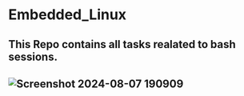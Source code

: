 # Embedded_Linux
## This Repo contains all tasks realated to bash sessions.
##                    ![Screenshot 2024-08-07 190909](https://github.com/user-attachments/assets/6ed6ee26-557a-484a-9757-eedccbf9ade4)
